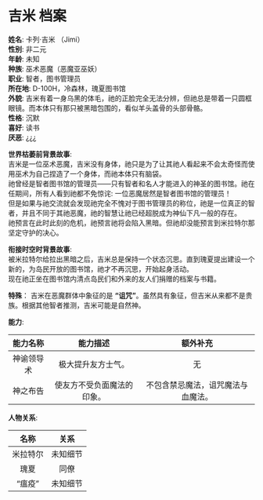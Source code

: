 # 吉米 档案

**姓名**: 卡列·吉米 （Jimi）  
**性别**: 非二元  
**年龄**: 未知  
**种族**: 巫术恶魔（恶魔亚巫妖）  
**职业**: 智者，图书管理员  
**所在地**: D-100H，冷森林，瑰夏图书馆  
**外貌**: 吉米有着一身乌黑的体毛，祂的正脸完全无法分辨，但祂总是带着一只圆框眼镜。而本体只有那只被黑暗包围的，看似羊头盖骨的头部骨骼。  
**性格**: 沉默  
**喜好**: 读书  
**厌恶**: ¿¿¿  

**世界枯萎前背景故事**:  
吉米是一位巫术恶魔，吉米没有身体，祂只是为了让其祂人看起来不会太奇怪而使用巫术为自己捏造了一个身体，而祂本体只有脑袋。  
祂曾经是智者图书馆的管理员——只有智者和名人才能进入的神圣的图书馆。祂在任期间，所有人看到祂都不免惊诧: 一位恶魔居然是智者图书馆的管理员！  
但是如果与祂交流就会发现祂完全不愧对于图书管理员的称位，祂是一位真正的智者，并且不同于其祂恶魔，祂的智慧让祂已经超脱成为神仙下凡一般的存在。  
祂预言在此时此刻的危机，祂预言祂将会陷入黑暗。但祂却没能预言到米拉特尔那坚定守护的决心。

**衔接时空时背景故事**:  
被米拉特尔给拉出黑暗之后，吉米总是保持一个状态沉思。直到瑰夏提出建设一个新的，为岛民开放的图书馆，祂才不再沉思，开始起身活动。  
现在祂正坐在图书馆内清点岛民们和外来的友人们捐赠的档案与书籍。

**特殊**：
吉米在恶魔群体中象征的是 **“诅咒”**。虽然具有象征，但吉米从来都不是贵族。根据其他智者推测，吉米可能是自然神。

**能力**:

|能力名称|能力描述|额外补充|
|:---:|:---:|:---:|
|神谕领导术|极大提升友方士气。|无|
|神之布告|使友方不受负面魔法的印象。|不包含禁忌魔法，诅咒魔法与血魔法。|

**人物关系**:

|名称|关系|
|:---:|:---:|
|米拉特尔|未知细节|
|瑰夏|同僚|
|“瘟疫”|未知细节|
